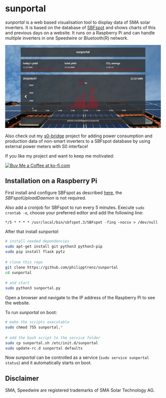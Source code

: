# sunportal

_sunportal_ is a web based visualisation tool to display data of SMA solar inverters. It is based on the database of [SBFspot](https://github.com/SBFspot/SBFspot) and shows charts of this and previous days on a website. It runs on a Raspberry Pi and can handle multiple inverters in one Speedwire or Bluetooth(R) network.

![sunportal example image](/static/img/sunportal.jpg?raw=true)

Also check out my [s0-bridge](https://github.com/philipptrenz/s0-bridge) project for adding power consumption and production data of non-smart inverters to a SBFspot database by using external power meters with S0 interface!

If you like my project and want to keep me motivated:

<a href='https://ko-fi.com/U7U6COXD' target='_blank'><img height='36' style='border:0px;height:36px;' src='https://az743702.vo.msecnd.net/cdn/kofi2.png?v=0' border='0' alt='Buy Me a Coffee at ko-fi.com' /></a>

## Installation on a Raspberry Pi

First install and configure SBFspot as described [here](https://github.com/SBFspot/SBFspot/wiki/Installation-Linux-SQLite#sbfspot-with-sqlite), the _SBFspotUploadDaemon_ is not required. 

Also add a cronjob for SBFspot to run every 5 minutes. Execute `sudo crontab -e`, choose your preferred editor and add the following line:

```
*/5 * * * * /usr/local/bin/sbfspot.3/SBFspot -finq -nocsv > /dev/null
```

After that install _sunportal_:

```bash
# install needed dependencies
sudo apt-get install git python3 python3-pip 
sudo pip install flask pytz

# clone this repo
git clone https://github.com/philipptrenz/sunportal
cd sunportal

# and start
sudo python3 sunportal.py
```

Open a browser and navigate to the IP address of the Raspberry Pi to see the website.


To run _sunportal_ on boot:
```bash
# make the scripts executable
sudo chmod 755 sunportal.*

# add the bash script to the service folder
sudo cp sunportal.sh /etc/init.d/sunportal
sudo update-rc.d sunportal defaults

```
Now _sunportal_ can be controlled as a service (`sudo service sunportal status`) and it automatically starts on boot.

## Disclaimer

SMA, Speedwire are registered trademarks of SMA Solar Technology AG.
